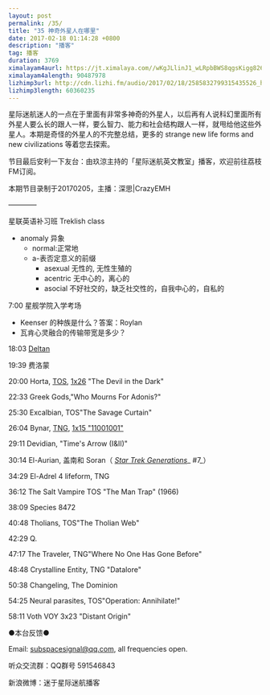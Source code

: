 ```yaml
---
layout: post
permalink: /35/
title: "35 神奇外星人在哪里"
date: 2017-02-18 01:14:28 +0800
description: "播客"
tag: 播客 
duration: 3769
ximalayam4aurl: https://jt.ximalaya.com//wKgJLlinJ1_wLRpbBWS8qgsKigg826.mp3.m4a?channel=rss&amp;album_id=3135361&amp;track_id=30747720&amp;uid=6418191&amp;jt=https://audio.xmcdn.com/group22/M06/94/DB/wKgJLlinJ1_wLRpbBWS8qgsKigg826.mp3
ximalayam4alength: 90487978
lizhimp3url: http://cdn.lizhi.fm/audio/2017/02/18/2585832799315435526_hd.mp3
lizhimp3length: 60360235
---   
```


星际迷航迷人的一点在于里面有非常多神奇的外星人，以后再有人说科幻里面所有外星人要么长的跟人一样，要么智力、能力和社会结构跟人一样，就甩给他这些外星人。本期是奇怪的外星人的不完整总结，更多的 strange new life forms and new civilizations 等着您去探索。

节目最后安利一下友台：由玖涼主持的「星际迷航英文教室」播客，欢迎前往荔枝FM订阅。

本期节目录制于20170205，主播：深思\|CrazyEMH

————

星联英语补习班 Treklish class

* anomaly 异象
	* normal:正常地
	* a-表否定意义的前缀
		* asexual 无性的, 无性生殖的
		* acentric 无中心的，离心的
		* asocial 不好社交的，缺乏社交性的，自我中心的，自私的

7:00 星舰学院入学考场

* Keenser 的种族是什么？答案：Roylan
* 瓦肯心灵融合的传输带宽是多少？

18:03 [Deltan](http://memory-alpha.wikia.com/wiki/Deltan)

19:39 费洛蒙

20:00 Horta,  [TOS](http://memory-alpha.wikia.com/wiki/TOS),  [1x26](http://memory-alpha.wikia.com/wiki/TOS_Season_1) &quot;The Devil in the Dark&quot;

22:33 Greek Gods,&quot;Who Mourns For Adonis?&quot;

25:30 Excalbian, TOS&quot;The Savage Curtain&quot;

26:04 Bynar,  [TNG](http://memory-alpha.wikia.com/wiki/TNG), [1x15 &quot;11001001&quot;](http://memory-alpha.wikia.com/wiki/TNG_Season_1)

29:11 Devidian, &quot;Time&#39;s Arrow (I&amp;II)&quot;

30:14 El-Aurian, 盖南和 Soran（ [_Star Trek Generations_](http://memory-alpha.wikia.com/wiki/Star_Trek_Generations)_ #7_）

34:29 El-Adrel 4 lifeform, TNG

36:12 The Salt Vampire TOS &quot;The Man Trap&quot; (1966)

38:09 Species 8472

40:48 Tholians, TOS&quot;The Tholian Web&quot;

42:29 Q.

47:17 The Traveler, TNG&quot;Where No One Has Gone Before&quot;

48:48 Crystalline Entity, TNG &quot;Datalore&quot;

50:38 Changeling, The Dominion

54:25 Neural parasites, TOS&quot;Operation: Annihilate!&quot;

58:11 Voth VOY 3x23 &quot;Distant Origin&quot;

●本台反馈●

Email: [subspacesignal@qq.com](mailto:subspacesignal@qq.com), all frequencies open.

听众交流群：QQ群号 591546843

新浪微博：迷于星际迷航播客
